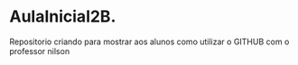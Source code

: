 # AulaInicial2B.
Repositorio criando para mostrar aos alunos como utilizar o GITHUB com o professor nilson
